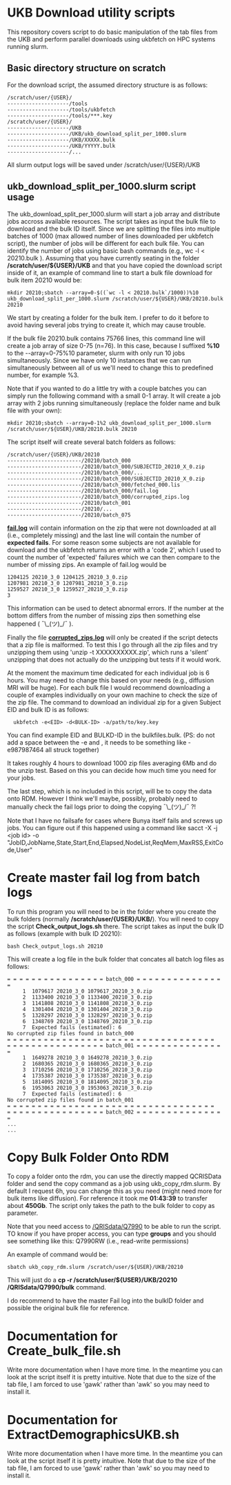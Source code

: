 # UKB Download utility scripts

This repository covers script to do basic manipulation of the tab files from the UKB and perform parallel downloads using ukbfetch on HPC systems running slurm.

## Basic directory structure on scratch

For the download script, the assumed directory structure is as follows:

```
/scratch/user/{USER}/
--------------------/tools
--------------------/tools/ukbfetch
--------------------/tools/***.key
/scratch/user/{USER}/
--------------------/UKB
--------------------/UKB/ukb_download_split_per_1000.slurm
--------------------/UKB/XXXXX.bulk
--------------------/UKB/YYYYY.bulk
--------------------/...
```

All slurm output logs will be saved under /scratch/user/{USER}/UKB

## ukb_download_split_per_1000.slurm script usage

The ukb_download_split_per_1000.slurm will start a job array and distribute jobs accross available resources. The script takes as input the bulk file to download and the bulk ID itself. Since we are splitting the files into multiple batches of 1000 (max allowed number of lines downloaded per ukbfetch script), the number of jobs will be different for each bulk file. You can identify the number of jobs using basic bash commands (e.g., wc -l < 20210.bulk ). Assuming that you have currently seating in the folder **/scratch/user/${USER}/UKB** and that you have copied the download script inside of it, an example of command line to start a bulk file download for bulk item 20210 would be:

```
mkdir 20210;sbatch --array=0-$((`wc -l < 20210.bulk`/1000))%10 ukb_download_split_per_1000.slurm /scratch/user/${USER}/UKB/20210.bulk 20210
```
We start by creating a folder for the bulk item. I prefer to do it before to avoid having several jobs trying to create it, which may cause trouble.

If the bulk file 20210.bulk contains 75766 lines, this command line will create a job array of size 0-75 (n=76). In this case, because I suffixed **%10** to the --array=0-75%10 parameter, slurm with only run 10 jobs simultaneously. Since we have only 10 instances that we can run simultaneously between all of us we'll need to change this to predefined number, for example %3. 

Note that if you wanted to do a little try with a couple batches you can simply run the following command with a small 0-1 array. It will create a job array with 2 jobs running simultaneously (replace the folder name and bulk file with your own):
```
mkdir 20210;sbatch --array=0-1%2 ukb_download_split_per_1000.slurm /scratch/user/${USER}/UKB/20210.bulk 20210
```

The script itself will create several batch folders as follows:


```
/scratch/user/{USER}/UKB/20210
------------------------/20210/batch_000
------------------------/20210/batch_000/SUBJECTID_20210_X_0.zip
------------------------/20210/batch_000/...
------------------------/20210/batch_000/SUBJECTID_20210_X_0.zip
------------------------/20210/batch_000/fetched_000.lis
------------------------/20210/batch_000/fail.log
------------------------/20210/batch_000/corrupted_zips.log
------------------------/20210/batch_001
------------------------/20210/...
------------------------/20210/batch_075
```

<ins>**fail.log**</ins> will contain information on the zip that were not downloaded at all (i.e., completely missing) and the last line will contain the number of **expected fails**. For some reason some subjects are not available for download and the ukbfetch returns an error with a 'code 2', which I used to count the number of 'expected' failures which we can then compare to the number of missing zips.
An example of fail.log would be
```
1204125 20210_3_0 1204125_20210_3_0.zip
1207981 20210_3_0 1207981_20210_3_0.zip
1259527 20210_3_0 1259527_20210_3_0.zip
3
```

This information can be used to detect abnormal errors. If the number at the bottom differs from the number of missing zips then something else happened ( ¯\\\_(ツ)\_/¯ ). 

Finally the file **<ins>corrupted_zips.log</ins>** will only be created if the script detects that a zip file is malformed. To test this I go through all the zip files and try unzipping them using 'unzip -t XXXXXXXXXX.zip', which runs a 'silent' unzipping that does not actually do the unzipping but tests if it would work.

At the moment the maximum time dedicated for each individual job is 6 hours. You may need to change this based on your needs (e.g., diffusion MRI will be huge). For each bulk file I would recommend downloading a couple of examples individually on your own machine to check the size of the zip file. The command to download an individual zip for a given Subject EID and bulk ID  is as follows:
```
  ukbfetch -e<EID> -d<BULK-ID> -a/path/to/key.key
```
You can find example EID and BULKD-ID in the bulkfiles.bulk. (PS: do not add a space between the -e and <EDI>, it needs to be something like -e987987464 all struck together)

It takes roughly 4 hours to download 1000 zip files averaging 6Mb and do the unzip test. Based on this you can decide how much time you need for your jobs.


The last step, which is no included in this script, will be to copy the data onto RDM. However I think we'll maybe, possibly, probably need to manually check the fail logs prior to doing the copying ¯\\\_(ツ)\_/¯ ?!

Note that I have no failsafe for cases where Bunya itself fails and screws up jobs. You can figure out if this happened using a command like sacct -X -j \<job id\> -o "JobID,JobName,State,Start,End,Elapsed,NodeList,ReqMem,MaxRSS,ExitCode,User"

# Create master fail log from batch logs

To run this program you will need to be in the folder where you create the bulk folders (normally **/scratch/user/{USER}/UKB/**). You will need to copy the script **Check_output_logs.sh** there. The script takes as input the bulk ID as follows (example with bulk ID 20210):
```
bash Check_output_logs.sh 20210
```

This will create a log file in the bulk folder that concates all batch log files as follows:
```
= = = = = = = = = = = = = = = = batch_000 = = = = = = = = = = = = = = = 
     1	1079617 20210_3_0 1079617_20210_3_0.zip
     2	1133400 20210_3_0 1133400_20210_3_0.zip
     3	1141808 20210_3_0 1141808_20210_3_0.zip
     4	1301404 20210_3_0 1301404_20210_3_0.zip
     5	1328297 20210_3_0 1328297_20210_3_0.zip
     6	1348769 20210_3_0 1348769_20210_3_0.zip
     7	Expected fails (estimated): 6
No corrupted zip files found in batch_000
= = = = = = = = = = = = = = = = = = = = = = = = = = = = = = = = = = 
= = = = = = = = = = = = = = = = batch_001 = = = = = = = = = = = = = = = 
     1	1649278 20210_3_0 1649278_20210_3_0.zip
     2	1680365 20210_3_0 1680365_20210_3_0.zip
     3	1710256 20210_3_0 1710256_20210_3_0.zip
     4	1735387 20210_3_0 1735387_20210_3_0.zip
     5	1814095 20210_3_0 1814095_20210_3_0.zip
     6	1953063 20210_3_0 1953063_20210_3_0.zip
     7	Expected fails (estimated): 6
No corrupted zip files found in batch_001
= = = = = = = = = = = = = = = = = = = = = = = = = = = = = = = = = = 
= = = = = = = = = = = = = = = = batch_002 = = = = = = = = = = = = = = = 
...
...
```

# Copy Bulk Folder Onto RDM

To copy a folder onto the rdm, you can use the directly mapped QCRISData folder and send the copy command as a job using ukb_copy_rdm.slurm. By default I request 6h, you can change this as you need (might need more for bulk items like diffusion). For reference it took me **01:43:39** to transfer about **450Gb**.
The script only takes the path to the bulk folder to copy as parameter. 

Note that you need access to <ins>/QRISdata/Q7990</ins> to be able to run the script. TO know if you have proper access, you can type **groups** and you should see something like this: Q7990RW (i.e.,   read-write permissions)

An example of command would be:

```
sbatch ukb_copy_rdm.slurm /scratch/user/${USER}/UKB/20210
```
This will just do a  **cp -r /scratch/user/${USER}/UKB/20210 /QRISdata/Q7990/bulk** command. 

I do recommend to have the master Fail log into the bulkID folder and possible the original bulk file for reference.

# Documentation for Create_bulk_file.sh

Write more documentation when I have more time. In the meantime you can look at the script itself it is pretty intuitive. 
Note that due to the size of the tab file, I am forced to use 'gawk' rather than 'awk' so you may need to install it.

# Documentation for ExtractDemographicsUKB.sh
Write more documentation when I have more time. In the meantime you can look at the script itself it is pretty intuitive. 
Note that due to the size of the tab file, I am forced to use 'gawk' rather than 'awk' so you may need to install it.

